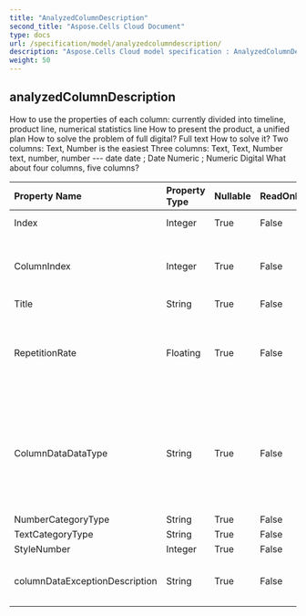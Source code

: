 ```yaml
---
title: "AnalyzedColumnDescription"
second_title: "Aspose.Cells Cloud Document"
type: docs
url: /specification/model/analyzedcolumndescription/
description: "Aspose.Cells Cloud model specification : AnalyzedColumnDescription. Effortlessly handle Excel and other spreadsheet documents with features like opening, generating, editing, splitting, merging, comparing, and converting."
weight: 50
---
```


## **analyzedColumnDescription**

How to use the properties of each column: currently divided into timeline, product line, numerical statistics line             How to present the product, a unified plan            How to solve the problem of full digital?            Full text How to solve it?            Two columns: Text, Number is the easiest            Three columns: Text, Text, Number                    text, number, number --- date date ; Date Numeric ; Numeric Digital             What about four columns, five columns? 

| Property Name | Property Type | Nullable |  ReadOnly | DefaultValue | Description | 
| :- | :- | :- |:- |  :- | :- |
| Index | Integer | True |  False |  | Column index. |  
| ColumnIndex | Integer | True |  False |  | The true position index value of the column. |  
| Title | String | True |  False |  |  |  
| RepetitionRate | Floating | True |  False |  | When the repetition rate is high, can it be viewed as a group display? |  
| ColumnDataDataType | String | True |  False |  | The column type is identified, and the attributes of the column are determined after data analysis. |  
| NumberCategoryType | String | True |  False |  |  |  
| TextCategoryType | String | True |  False |  |  |  
| StyleNumber | Integer | True |  False |  |  |  
| columnDataExceptionDescription | String | True |  False |  | Column data exception description. |  

